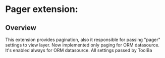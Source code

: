 Pager extension:
=======

Overview
--------
This extension provides pagination, also it responsible for passing "pager" settings to view layer.
Now implemented only paging for ORM datasource. It's enabled always for ORM datasource.
All settings passed by ToolBa